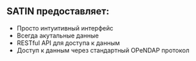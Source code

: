 ##  SATIN предоставляет:

- Просто интуитивный интерфейс
- Всегда акутальные данные
- RESTful API для доступа к данным
- Доступ к данным через стандартный OPeNDAP протокол

